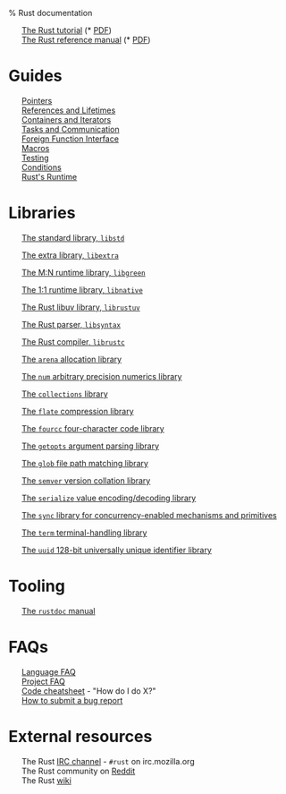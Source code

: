 % Rust documentation

<!-- Completely hide the TOC and the section numbers -->
<style type="text/css">
#TOC { display: none; }
.header-section-number { display: none; }
li {list-style-type: none; }
</style>

* [The Rust tutorial](tutorial.html)  (* [PDF](tutorial.pdf))
* [The Rust reference manual](rust.html) (* [PDF](rust.pdf))

# Guides

* [Pointers](guide-pointers.html)
* [References and Lifetimes](guide-lifetimes.html)
* [Containers and Iterators](guide-container.html)
* [Tasks and Communication](guide-tasks.html)
* [Foreign Function Interface](guide-ffi.html)
* [Macros](guide-macros.html)
* [Testing](guide-testing.html)
* [Conditions](guide-conditions.html)
* [Rust's Runtime](guide-runtime.html)

# Libraries

* [The standard library, `libstd`](std/index.html)
* [The extra library, `libextra`](extra/index.html)

* [The M:N runtime library, `libgreen`](green/index.html)
* [The 1:1 runtime library, `libnative`](native/index.html)

* [The Rust libuv library, `librustuv`](rustuv/index.html)

* [The Rust parser, `libsyntax`](syntax/index.html)
* [The Rust compiler, `librustc`](rustc/index.html)

* [The `arena` allocation library](arena/index.html)
* [The `num` arbitrary precision numerics library](num/index.html)
* [The `collections` library](collections/index.html)
* [The `flate` compression library](flate/index.html)
* [The `fourcc` four-character code library](fourcc/index.html)
* [The `getopts` argument parsing library](getopts/index.html)
* [The `glob` file path matching library](glob/index.html)
* [The `semver` version collation library](semver/index.html)
* [The `serialize` value encoding/decoding library](serialize/index.html)
* [The `sync` library for concurrency-enabled mechanisms and primitives](sync/index.html)
* [The `term` terminal-handling library](term/index.html)
* [The `uuid` 128-bit universally unique identifier library](uuid/index.html)

# Tooling

* [The `rustdoc` manual](rustdoc.html)

# FAQs

* [Language FAQ](complement-lang-faq.html)
* [Project FAQ](complement-project-faq.html)
* [Code cheatsheet](complement-cheatsheet.html) - "How do I do X?"
* [How to submit a bug report](complement-bugreport.html)

# External resources

* The Rust [IRC channel](http://chat.mibbit.com/?server=irc.mozilla.org&channel=%23rust) - `#rust` on irc.mozilla.org
* The Rust community on [Reddit](http://reddit.com/r/rust)
* The Rust [wiki](http://github.com/mozilla/rust/wiki)
